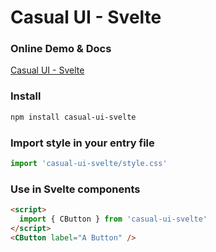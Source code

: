# Casual UI - Svelte

### Online Demo & Docs

[Casual UI - Svelte](https://casual-ui-svelte.donsen.site/)

### Install

```sh
npm install casual-ui-svelte
```

### Import style in your entry file

```js
import 'casual-ui-svelte/style.css'
```

### Use in Svelte components

```html
<script>
  import { CButton } from 'casual-ui-svelte'
</script>
<CButton label="A Button" />
```
